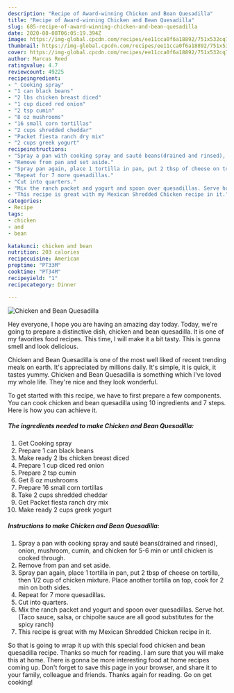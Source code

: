 ```yaml
---
description: "Recipe of Award-winning Chicken and Bean Quesadilla"
title: "Recipe of Award-winning Chicken and Bean Quesadilla"
slug: 685-recipe-of-award-winning-chicken-and-bean-quesadilla
date: 2020-08-08T06:05:19.394Z
image: https://img-global.cpcdn.com/recipes/ee11cca0f6a18892/751x532cq70/chicken-and-bean-quesadilla-recipe-main-photo.jpg
thumbnail: https://img-global.cpcdn.com/recipes/ee11cca0f6a18892/751x532cq70/chicken-and-bean-quesadilla-recipe-main-photo.jpg
cover: https://img-global.cpcdn.com/recipes/ee11cca0f6a18892/751x532cq70/chicken-and-bean-quesadilla-recipe-main-photo.jpg
author: Marcus Reed
ratingvalue: 4.7
reviewcount: 49225
recipeingredient:
- " Cooking spray"
- "1 can black beans"
- "2 lbs chicken breast diced"
- "1 cup diced red onion"
- "2 tsp cumin"
- "8 oz mushrooms"
- "16 small corn tortillas"
- "2 cups shredded cheddar"
- "Packet fiesta ranch dry mix"
- "2 cups greek yogurt"
recipeinstructions:
- "Spray a pan with cooking spray and sauté beans(drained and rinsed), onion, mushroom, cumin, and chicken for 5-6 min or until chicken is cooked through."
- "Remove from pan and set aside."
- "Spray pan again, place 1 tortilla in pan, put 2 tbsp of cheese on tortilla, then 1/2 cup of chicken mixture. Place another tortilla on top, cook for 2 min on both sides."
- "Repeat for 7 more quesadillas."
- "Cut into quarters."
- "Mix the ranch packet and yogurt and spoon over quesadillas. Serve hot. (Taco sauce, salsa, or chipolte sauce are all good substitutes for the spicy ranch)"
- "This recipe is great with my Mexican Shredded Chicken recipe in it."
categories:
- Recipe
tags:
- chicken
- and
- bean

katakunci: chicken and bean 
nutrition: 203 calories
recipecuisine: American
preptime: "PT33M"
cooktime: "PT34M"
recipeyield: "1"
recipecategory: Dinner

---
```



![Chicken and Bean Quesadilla](https://img-global.cpcdn.com/recipes/ee11cca0f6a18892/751x532cq70/chicken-and-bean-quesadilla-recipe-main-photo.jpg)

Hey everyone, I hope you are having an amazing day today. Today, we're going to prepare a distinctive dish, chicken and bean quesadilla. It is one of my favorites food recipes. This time, I will make it a bit tasty. This is gonna smell and look delicious.

Chicken and Bean Quesadilla is one of the most well liked of recent trending meals on earth. It's appreciated by millions daily. It's simple, it is quick, it tastes yummy. Chicken and Bean Quesadilla is something which I've loved my whole life. They're nice and they look wonderful.




To get started with this recipe, we have to first prepare a few components. You can cook chicken and bean quesadilla using 10 ingredients and 7 steps. Here is how you can achieve it.

<!--inarticleads1-->

##### The ingredients needed to make Chicken and Bean Quesadilla:

1. Get  Cooking spray
1. Prepare 1 can black beans
1. Make ready 2 lbs chicken breast diced
1. Prepare 1 cup diced red onion
1. Prepare 2 tsp cumin
1. Get 8 oz mushrooms
1. Prepare 16 small corn tortillas
1. Take 2 cups shredded cheddar
1. Get Packet fiesta ranch dry mix
1. Make ready 2 cups greek yogurt




<!--inarticleads2-->

##### Instructions to make Chicken and Bean Quesadilla:

1. Spray a pan with cooking spray and sauté beans(drained and rinsed), onion, mushroom, cumin, and chicken for 5-6 min or until chicken is cooked through.
1. Remove from pan and set aside.
1. Spray pan again, place 1 tortilla in pan, put 2 tbsp of cheese on tortilla, then 1/2 cup of chicken mixture. Place another tortilla on top, cook for 2 min on both sides.
1. Repeat for 7 more quesadillas.
1. Cut into quarters.
1. Mix the ranch packet and yogurt and spoon over quesadillas. Serve hot. (Taco sauce, salsa, or chipolte sauce are all good substitutes for the spicy ranch)
1. This recipe is great with my Mexican Shredded Chicken recipe in it.




So that is going to wrap it up with this special food chicken and bean quesadilla recipe. Thanks so much for reading. I am sure that you will make this at home. There is gonna be more interesting food at home recipes coming up. Don't forget to save this page in your browser, and share it to your family, colleague and friends. Thanks again for reading. Go on get cooking!
